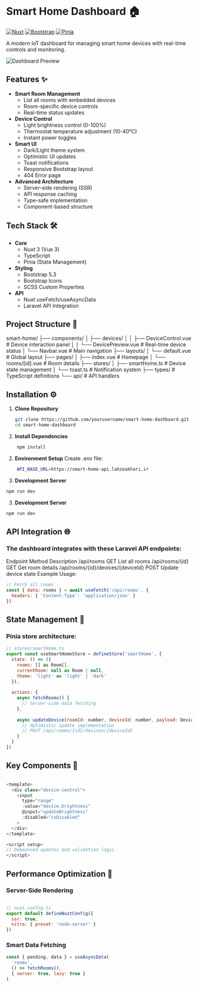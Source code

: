# Smart Home Dashboard 🏠

[![Nuxt](https://img.shields.io/badge/Nuxt-3.10.3-green.svg)](https://nuxt.com/)
[![Bootstrap](https://img.shields.io/badge/Bootstrap-5.3-blue.svg)](https://getbootstrap.com/)
[![Pinia](https://img.shields.io/badge/Pinia-2.1.7-yellow.svg)](https://pinia.vuejs.org/)

A modern IoT dashboard for managing smart home devices with real-time controls and monitoring.

![Dashboard Preview](./screenshot.png)

## Features ✨

- **Smart Room Management**
  - List all rooms with embedded devices
  - Room-specific device controls
  - Real-time status updates
- **Device Control**
  - Light brightness control (0-100%)
  - Thermostat temperature adjustment (10-40°C)
  - Instant power toggles
- **Smart UI**
  - Dark/Light theme system
  - Optimistic UI updates
  - Toast notifications
  - Responsive Bootstrap layout
  - 404 Error page
- **Advanced Architecture**
  - Server-side rendering (SSR)
  - API response caching
  - Type-safe implementation
  - Component-based structure

## Tech Stack 🛠️

- **Core**
  - Nuxt 3 (Vue 3)
  - TypeScript
  - Pinia (State Management)
- **Styling**
  - Bootstrap 5.3
  - Bootstrap Icons
  - SCSS Custom Properties
- **API**
  - Nuxt useFetch/useAsyncData
  - Laravel API Integration

## Project Structure 📁

smart-home/
├── components/
│ ├── devices/
│ │ ├── DeviceControl.vue # Device interaction panel
│ │ └── DevicePreview.vue # Real-time device status
│ └── Navbar.vue # Main navigation
├── layouts/
│ └── default.vue # Global layout
├── pages/
│ ├── index.vue # Homepage
│ └── rooms/[id].vue # Room details
├── stores/
│ ├── smartHome.ts # Device state management
│ └── toast.ts # Notification system
├── types/ # TypeScript definitions
└── api/ # API handlers

## Installation ⚙️

1. **Clone Repository**
   ```bash
   git clone https://github.com/yourusername/smart-home-dashboard.git
   cd smart-home-dashboard
   ```

2. **Install Dependencies**
```bash
    npm install
```
2. **Environment Setup**
Create .env file:
```bash
    API_BASE_URL=https://smart-home-api.lahzeakhari.ir
```
3. **Development Server**
```bash
npm run dev
```
3. **Development Server**
```bash
npm run dev
```

## API Integration 🌐
### The dashboard integrates with these Laravel API endpoints:

Endpoint	Method	Description
/api/rooms	GET	List all rooms
/api/rooms/{id}	GET	Get room details
/api/rooms/{id}/devices/{deviceId}	POST	Update device state
Example Usage:

```javascript
// Fetch all rooms
const { data: rooms } = await useFetch('/api/rooms', {
  headers: { 'Content-Type': 'application/json' }
})
```

## State Management 🧠
### Pinia store architecture:

```javascript
// stores/smartHome.ts
export const useSmartHomeStore = defineStore('smartHome', {
  state: () => ({
    rooms: [] as Room[],
    currentRoom: null as Room | null,
    theme: 'light' as 'light' | 'dark'
  }),
  
  actions: {
    async fetchRooms() {
      // Server-side data fetching
    },
    
    async updateDevice(roomId: number, deviceId: number, payload: Device) {
      // Optimistic update implementation
      // POST /api/rooms/{id}/devices/{deviceId}
    }
  }
})
```
## Key Components 🔑

```javascript

<template>
  <div class="device-control">
    <input 
      type="range" 
      :value="device.brightness"
      @input="updateBrightness"
      :disabled="isDisabled"
    >
  </div>
</template>

<script setup>
// Debounced updates and validation logic
</script>

```
## Performance Optimization 🚀
### Server-Side Rendering

```javascript

// nuxt.config.ts
export default defineNuxtConfig({
  ssr: true,
  nitro: { preset: 'node-server' }
})
```

### Smart Data Fetching

```javascript
const { pending, data } = useAsyncData(
  'rooms',
  () => fetchRooms(),
  { server: true, lazy: true }
)
```
